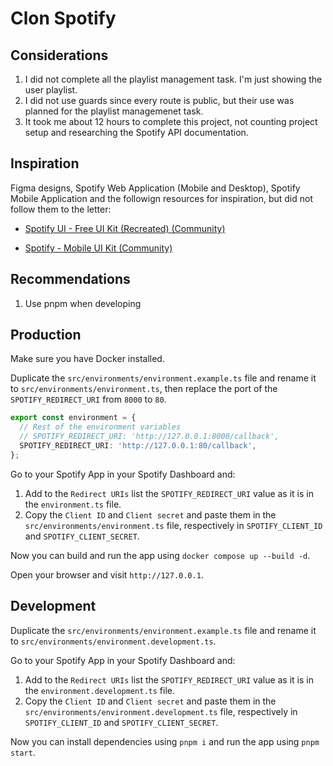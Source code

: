 # Clon Spotify

## Considerations

1. I did not complete all the playlist management task. I'm just showing the user playlist.
2. I did not use guards since every route is public, but their use was planned for the playlist managemenet task.
3. It took me about 12 hours to complete this project, not counting project setup and researching the Spotify API documentation.

## Inspiration

Figma designs, Spotify Web Application (Mobile and Desktop), Spotify Mobile Application and the followign resources for inspiration, but did not follow them to the letter:

- [Spotify UI - Free UI Kit (Recreated) (Community)](https://www.figma.com/design/N1qfVzyCk7v2KG5cnGsLsN/Spotify-UI---Free-UI-Kit--Recreated---Community-?node-id=0-1890&t=d0YdknV6ZXuvERlS-0)

- [Spotify - Mobile UI Kit (Community)](https://www.figma.com/design/c9TtnkvCzlHvxUQoKdvWk6/Spotify---Mobile-UI-Kit--Community-?node-id=0-1&p=f&t=XhsF9OFv2NlvTlxR-0)

## Recommendations

1. Use pnpm when developing

## Production

Make sure you have Docker installed.

Duplicate the `src/environments/environment.example.ts` file and rename it to `src/environments/environment.ts`, then replace the port of the `SPOTIFY_REDIRECT_URI` from `8000` to `80`.

```typescript
export const environment = {
  // Rest of the environment variables
  // SPOTIFY_REDIRECT_URI: 'http://127.0.0.1:8000/callback',
  SPOTIFY_REDIRECT_URI: 'http://127.0.0.1:80/callback',
};
```

Go to your Spotify App in your Spotify Dashboard and:

1. Add to the `Redirect URIs` list the `SPOTIFY_REDIRECT_URI` value as it is in the `environment.ts` file.
2. Copy the `Client ID` and `Client secret` and paste them in the `src/environments/environment.ts` file, respectively in `SPOTIFY_CLIENT_ID` and `SPOTIFY_CLIENT_SECRET`.

Now you can build and run the app using `docker compose up --build -d`.

Open your browser and visit `http://127.0.0.1`.

## Development

Duplicate the `src/environments/environment.example.ts` file and rename it to `src/environments/environment.development.ts`.

Go to your Spotify App in your Spotify Dashboard and:

1. Add to the `Redirect URIs` list the `SPOTIFY_REDIRECT_URI` value as it is in the `environment.development.ts` file.
2. Copy the `Client ID` and `Client secret` and paste them in the `src/environments/environment.development.ts` file, respectively in `SPOTIFY_CLIENT_ID` and `SPOTIFY_CLIENT_SECRET`.

Now you can install dependencies using `pnpm i` and run the app using `pnpm start`.
